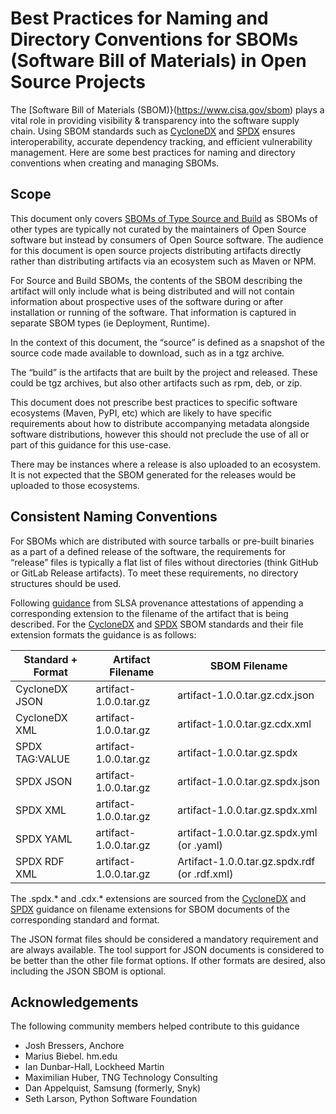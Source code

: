 # Best Practices for Naming and Directory Conventions for SBOMs (Software Bill of Materials) in Open Source Projects

The [Software Bill of Materials (SBOM)}(https://www.cisa.gov/sbom) plays a vital role in providing visibility & transparency into the software supply chain. Using SBOM standards such as [CycloneDX](https://cyclonedx.org/) and [SPDX](https://spdx.dev/) ensures interoperability, accurate dependency tracking, and efficient vulnerability management. Here are some best practices for naming and directory conventions when creating and managing SBOMs.

## Scope

This document only covers [SBOMs of Type Source and Build](https://www.cisa.gov/sites/default/files/2023-04/sbom-types-document-508c.pdf) as SBOMs of other types are typically not curated by the maintainers of Open Source software but instead by consumers of Open Source software. The audience for this document is open source projects distributing artifacts directly rather than distributing artifacts via an ecosystem such as Maven or NPM.

For Source and Build SBOMs, the contents of the SBOM describing the artifact will only include what is being distributed and will not contain information about prospective uses of the software during or after installation or running of the software. That information is captured in separate SBOM types (ie Deployment, Runtime).

In the context of this document, the “source” is defined as a snapshot of the source code made available to download, such as in a tgz archive.

The “build” is the artifacts that are built by the project and released. These could be tgz archives, but also other artifacts such as rpm, deb, or zip.

This document does not prescribe best practices to specific software ecosystems (Maven, PyPI, etc) which are likely to have specific requirements about how to distribute accompanying metadata alongside software distributions, however this should not preclude the use of all or part of this guidance for this use-case.

There may be instances where a release is also uploaded to an ecosystem. It is not expected that the SBOM generated for the releases would be uploaded to those ecosystems.

## Consistent Naming Conventions

For SBOMs which are distributed with source tarballs or pre-built binaries as a part of a defined release of the software, the requirements for “release” files is typically a flat list of files without directories (think GitHub or GitLab Release artifacts). To meet these requirements, no directory structures should be used.

Following [guidance](https://slsa.dev/spec/v1.0/distributing-provenance#relationship-between-artifacts-and-attestations) from SLSA provenance attestations of appending a corresponding extension to the filename of the artifact that is being described. For the [CycloneDX](https://cyclonedx.org/specification/overview/) and [SPDX](https://spdx.github.io/spdx-spec/v2.3/conformance/#44-standard-data-format-requirements) SBOM standards and their file extension formats the guidance is as follows:

| Standard + Format | Artifact Filename | SBOM Filename |
|-------------------|-------------------|---------------|
| CycloneDX JSON    | artifact-1.0.0.tar.gz | artifact-1.0.0.tar.gz.cdx.json|
| CycloneDX XML | artifact-1.0.0.tar.gz | artifact-1.0.0.tar.gz.cdx.xml |
| SPDX TAG:VALUE | artifact-1.0.0.tar.gz | artifact-1.0.0.tar.gz.spdx |
| SPDX JSON | artifact-1.0.0.tar.gz | artifact-1.0.0.tar.gz.spdx.json |
| SPDX XML | artifact-1.0.0.tar.gz | artifact-1.0.0.tar.gz.spdx.xml |
| SPDX YAML | artifact-1.0.0.tar.gz | artifact-1.0.0.tar.gz.spdx.yml (or .yaml) |
| SPDX RDF XML | artifact-1.0.0.tar.gz | Artifact-1.0.0.tar.gz.spdx.rdf (or .rdf.xml)

The .spdx.* and .cdx.* extensions are sourced from the [CycloneDX](https://cyclonedx.org/guides/sbom/extensibility/) and [SPDX](https://spdx.github.io/spdx-ntia-sbom-howto/) guidance on filename extensions for SBOM documents of the corresponding standard and format.

The JSON format files should be considered a mandatory requirement and are always available. The tool support for JSON documents is considered to be better than the other file format options. If other formats are desired, also including the JSON SBOM is optional.

## Acknowledgements

The following community members helped contribute to this guidance

- Josh Bressers, Anchore
- Marius Biebel. hm.edu
- Ian Dunbar-Hall, Lockheed Martin
- Maximilian Huber, TNG Technology Consulting
- Dan Appelquist, Samsung (formerly, Snyk)
- Seth Larson, Python Software Foundation
